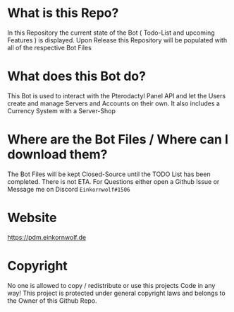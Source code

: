 
# What is this Repo?
In this Repository the current state of the Bot ( Todo-List and upcoming Features ) is displayed. Upon Release this Repository will be populated with all of the respective Bot Files

# What does this Bot do?
This Bot is used to interact with the Pterodactyl Panel API and let the Users create and manage Servers and Accounts on their own. It also includes a Currency System with a Server-Shop

# Where are the Bot Files / Where can I download them?
The Bot Files will be kept Closed-Source until the TODO List has been completed.
There is not ETA. 
For Questions either open a Github Issue or Message me on Discord ```Einkornwolf#1506```

# Website

https://pdm.einkornwolf.de

# Copyright

No one is allowed to copy / redistribute or use this projects Code in any way!
This project is protected under general copyright laws and belongs to the Owner of this Github Repo.

